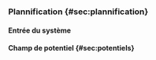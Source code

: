 ### Plannification {#sec:plannification}

#### Entrée du système

#### Champ de potentiel {#sec:potentiels}
